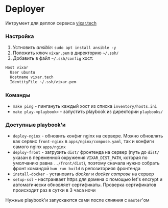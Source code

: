 # Deployer

Интрумент для деплоя сервиса [vixar.tech](https://vixar.tech)

### Настройка

1. Устновить _ansible_: `sudo apt install ansible -y`
2. Положить ключ `vixar.pem` в директорию `~/.ssh/`
3. Добавить в файл `~/.ssh/config` хост:
```sh
Host vixar
  User ubuntu
  Hostname vixar.tech
  IdentityFile ~/.ssh/vixar.pem
```

### Команды

- `make ping` - пингануть каждый хост из списка `inventory/hosts.ini`
- `make play-<playbook>` - запустить playbook из директории `playbooks/`

### Доступные playbook'и

- `deploy-nginx` - обновить конфиг nginx на сервере. Можно обновлять как сервис `front-nginx` в `apps/nginx/compose.yaml`, так и конфиги самого nginx `apps/nginx` 
- `deploy-front` - загрузить `dist/` фронтенда на сервер (путь до `dist/` указан в переменной окружения `VIXAR_DIST_PATH`, которая по умолчанию равна `../front/dist`), поэтому сначала нужно собрать фронт командой `bun run build` в репозиторияя фронтенда
- `install-docker` - установить _docker_ и _docker compose_ на сервер
- `setup-ssl` - настраивает https для домена с помощью let's encrypt и автоматически обновляет сертификаты. Проверка сертификатов происходит раз в сутки в 3 часа ночи 

Нужные playbook'и запускаются сами после слияния с `master`'ом

